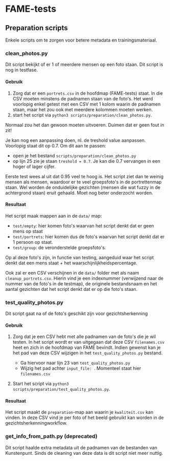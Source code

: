 # FAME-tests

## Preparation scripts

Enkele scripts om te zorgen voor betere metadata en trainingsmateriaal.

### clean_photos.py

Dit script bekijkt of er 1 of meerdere mensen op een foto staan. Dit script is nog in testfase.

#### Gebruik

1. Zorg dat er een `portrets.csv` in de hoofdmap (FAME-tests) staat. In die CSV moeten minstens de padnamen staan van de foto's. Het werd voorlopig enkel getest met een CSV met 1 kolom waarin de padnamen staan, maar het zou ook met meerdere kolommen moeten werken.
2. start het script via `python3 scripts/preparation/clean_photos.py`.

Normaal zou het dan gewoon moeten uitvoeren. Duimen dat er geen fout in zit!

Je kan nog een aanpassing doen, nl. de treshold value aanpassen. Voorlopig staat dit op 0.7. Om dit aan te passen:

* open je het bestand `scripts/preparation/clean_photos.py`
* op lijn 25 zie je staan `treshold = 0.7`. Je kan die 0.7 vervangen in een hoger of lager cijfer.

Eerste test wees al uit dat 0.95 veel te hoog is. Het script ziet dan te weinig mensen als mensen, waardoor er te veel groepsfoto's in de portrettenmap staan. Wel worden de onduidelijke gezichten (mensen die wat fuzzy in de achtergrond staan) eruit gehaald. Moet nog beter onderzocht worden.

#### Resultaat

Het script maak mappen aan in de `data/` map:

* `test/empty`: hier komen foto's waarvan het script denkt dat er geen mens op staat
* `test/portrets`: hier komen dus de foto's waarvan het script denkt dat er 1 persoon op staat.
* `test/group`: de veronderstelde groepsfoto's.

Op al deze foto's zijn, in functie van testing, aangeduid waar het script denkt dat een mens staat + het waarschijnlijkheidspercentage.

Ook zal er een CSV verschijnen in de `data/` folder met als naam `cleanup_portrets.csv`. Hierin vind je een indexnummer (verwijzend naar de nummer van de foto's in de testmap), de originele bestandsnaam en het aantal gezichten dat het script denkt dat er op die foto's staan.

### test_quality_photos.py

Dit script gaat na of de foto's geschikt zijn voor gezichtsherkenning

#### Gebruik

1. Zorg dat je een CSV hebt met alle padnamen van de foto's die je wil testen. In het script wordt er van uitgegaan dat deze CSV `filenames.csv` heet en zich in de hoofdmap van FAME bevindt. Indien gewenst kan je het pad van deze CSV wijzigen in het `test_quality_photos.py` bestand.

   * Ga hiervoor naar lijn 23 van `test_quality_photos.py`
   * Wijzig het pad achter `input_file: `. Momenteel staat hier `filenames.csv`

2. Start het script via `python3 scripts/preparation/test_quality_photos.py`.

#### Resultaat

Het script maakt de `preparation`-map aan waarin je `kwaliteit.csv` kan vinden. In deze CSV vind je per foto of het beeld gebruikt kan worden in de gezichtsherkenningworkflow.

### get_info_from_path.py (deprecated) 

Dit script haalde extra metadata uit de padnamen van de bestanden van Kunstenpunt. Sinds de cleaning van deze data is dit script niet meer nuttig.
